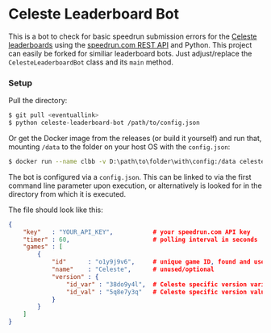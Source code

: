 # Celeste Leaderboard Bot

This is a bot to check for basic speedrun submission errors for the [Celeste leaderboards](https://www.speedrun.com/celeste) using the [speedrun.com REST API](https://github.com/speedruncomorg/api) and Python. This project can easily be forked for similiar leaderboard bots. Just adjust/replace the ``CelesteLeaderboardBot`` class and its ``main`` method.

### Setup

Pull the directory:
```bash
$ git pull <eventuallink>
$ python celeste-leaderboard-bot /path/to/config.json
```

Or get the Docker image from the releases (or build it yourself) and run that, mounting ``/data`` to the folder on your host OS with the ``config.json``:
```bash
$ docker run --name clbb -v D:\path\to\folder\with\config:/data celesteleaderboardbot:latest
```

The bot is configured via a ``config.json``. This can be linked to via the first command line parameter upon execution, or alternatively is looked for in the directory from which it is executed.

The file should look like this:

```json
{
    "key"   : "YOUR_API_KEY",           # your speedrun.com API key
    "timer" : 60,                       # polling interval in seconds
    "games" : [
        {
            "id"      : "o1y9j9v6",     # unique game ID, found and used via the API
            "name"    : "Celeste",      # unused/optional
            "version" : {
                "id_var" : "38do9y4l",  # Celeste specific version variable identifier
                "id_val" : "5q8e7y3q"   # Celeste specific version value identifier
            }
        }
    ]
}
```
